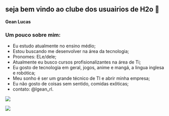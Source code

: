 ## seja bem vindo ao clube dos usuairios de H2o 🚰


**Gean Lucas**
### Um pouco sobre mim:
- Eu estudo atualmente no ensino médio;
- Estou buscando me desenvolver na área da tecnologia;
- Pronomes: ELe/dele;
- Atualmente eu busco cursos profisionalizantes na área de Ti;
- Eu gosto de tecnologia em geral, jogos, anime e mangá, a lingua inglesa e robótica;
- Meu sonho é ser um grande técnico de TI e abrir minha empresa;
- Eu não gosto de coisas sem sentido, comidas exôticas;
- contato: @lgean_rl.


![](https://media1.tenor.com/m/aYOYlFnh6esAAAAC/geto-suguru-jujutsu-kaisen.gif)

![](https://media1.tenor.com/m/Xm4apSMQza4AAAAC/fick-dich-solo-leveling-main-character.gif)
